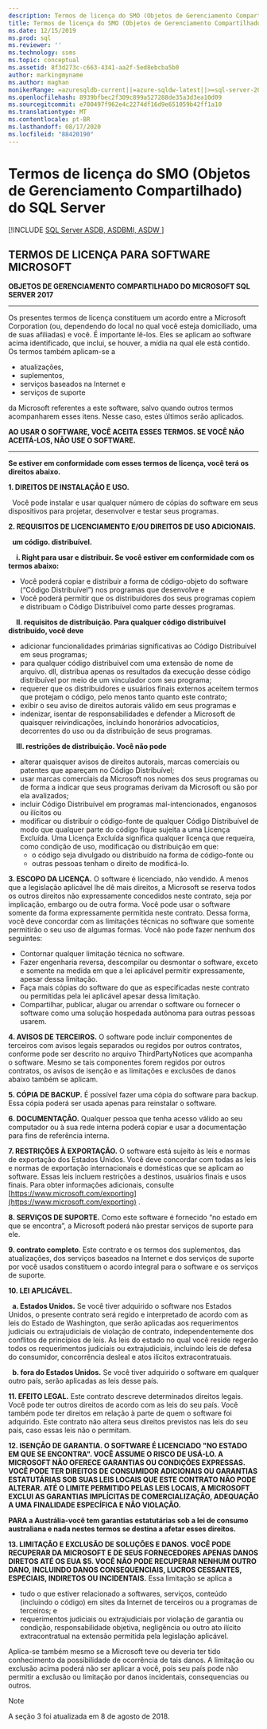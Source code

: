 ```yaml
---
description: Termos de licença do SMO (Objetos de Gerenciamento Compartilhado) do SQL Server
title: Termos de licença do SMO (Objetos de Gerenciamento Compartilhado) do SQL Server
ms.date: 12/15/2019
ms.prod: sql
ms.reviewer: ''
ms.technology: ssms
ms.topic: conceptual
ms.assetid: 8f3d273c-c663-4341-aa2f-5ed8ebcba5b0
author: markingmyname
ms.author: maghan
monikerRange: =azuresqldb-current||=azure-sqldw-latest||>=sql-server-2016||=sqlallproducts-allversions||>=sql-server-linux-2017||=azuresqldb-mi-current
ms.openlocfilehash: 8939bfbec2f309c899a527288de35a3d3ea10d09
ms.sourcegitcommit: e700497f962e4c2274df16d9e651059b42ff1a10
ms.translationtype: MT
ms.contentlocale: pt-BR
ms.lasthandoff: 08/17/2020
ms.locfileid: "88420190"
---
```

# <a name="sql-server-shared-management-objects-smo-license-terms"></a>Termos de licença do SMO (Objetos de Gerenciamento Compartilhado) do SQL Server
[!INCLUDE [SQL Server ASDB, ASDBMI, ASDW ](../../includes/applies-to-version/sql-asdb-asdbmi-asa.md)]

## <a name="microsoft-software-license-terms"></a>TERMOS DE LICENÇA PARA SOFTWARE MICROSOFT
**OBJETOS DE GERENCIAMENTO COMPARTILHADO DO MICROSOFT SQL SERVER 2017**

---
Os presentes termos de licença constituem um acordo entre a Microsoft Corporation (ou, dependendo do local no qual você esteja domiciliado, uma de suas afiliadas) e você. É importante lê-los. Eles se aplicam ao software acima identificado, que inclui, se houver, a mídia na qual ele está contido. Os termos também aplicam-se a
* atualizações,
* suplementos,
* serviços baseados na Internet e
* serviços de suporte

da Microsoft referentes a este software, salvo quando outros termos acompanharem esses itens. Nesse caso, estes últimos serão aplicados.

**AO USAR O SOFTWARE, VOCÊ ACEITA ESSES TERMOS. SE VOCÊ NÃO ACEITÁ-LOS, NÃO USE O SOFTWARE.**

---
**Se estiver em conformidade com esses termos de licença, você terá os direitos abaixo.**

**1. DIREITOS DE INSTALAÇÃO E USO.**

&nbsp;&nbsp;Você pode instalar e usar qualquer número de cópias do software em seus dispositivos para projetar, desenvolver e testar seus programas.

**2.    REQUISITOS DE LICENCIAMENTO E/OU DIREITOS DE USO ADICIONAIS.**

&nbsp;&nbsp;**um código. distribuível.**

&nbsp;&nbsp;&nbsp;&nbsp;**i. Right para usar e distribuir. Se você estiver em conformidade com os termos abaixo:**
*   Você poderá copiar e distribuir a forma de código-objeto do software (“Código Distribuível”) nos programas que desenvolve e
*   Você poderá permitir que os distribuidores dos seus programas copiem e distribuam o Código Distribuível como parte desses programas.

&nbsp;&nbsp;&nbsp;&nbsp;**II. requisitos de distribuição. Para qualquer código distribuível distribuído, você deve**
* adicionar funcionalidades primárias significativas ao Código Distribuível em seus programas;
* para qualquer código distribuível com uma extensão de nome de arquivo. dll, distribua apenas os resultados da execução desse código distribuível por meio de um vinculador com seu programa;
* requerer que os distribuidores e usuários finais externos aceitem termos que protejam o código, pelo menos tanto quanto este contrato; 
* exibir o seu aviso de direitos autorais válido em seus programas e
* indenizar, isentar de responsabilidades e defender a Microsoft de quaisquer reivindicações, incluindo honorários advocatícios, decorrentes do uso ou da distribuição de seus programas.

&nbsp;&nbsp;&nbsp;&nbsp;**III. restrições de distribuição. Você não pode**
* alterar quaisquer avisos de direitos autorais, marcas comerciais ou patentes que apareçam no Código Distribuível;
* usar marcas comerciais da Microsoft nos nomes dos seus programas ou de forma a indicar que seus programas derivam da Microsoft ou são por ela avalizados;
* incluir Código Distribuível em programas mal-intencionados, enganosos ou ilícitos ou
* modificar ou distribuir o código-fonte de qualquer Código Distribuível de modo que qualquer parte do código fique sujeita a uma Licença Excluída. Uma Licença Excluída significa qualquer licença que requeira, como condição de uso, modificação ou distribuição em que:
  * o código seja divulgado ou distribuído na forma de código-fonte ou
  * outras pessoas tenham o direito de modificá-lo.


**3. ESCOPO DA LICENÇA.** O software é licenciado, não vendido. A menos que a legislação aplicável lhe dê mais direitos, a Microsoft se reserva todos os outros direitos não expressamente concedidos neste contrato, seja por implicação, embargo ou de outra forma. Você pode usar o software somente da forma expressamente permitida neste contrato. Dessa forma, você deve concordar com as limitações técnicas no software que somente permitirão o seu uso de algumas formas. Você não pode fazer nenhum dos seguintes:

- Contornar qualquer limitação técnica no software.
- Fazer engenharia reversa, descompilar ou desmontar o software, exceto e somente na medida em que a lei aplicável permitir expressamente, apesar dessa limitação.
- Faça mais cópias do software do que as especificadas neste contrato ou permitidas pela lei aplicável apesar dessa limitação.
- Compartilhar, publicar, alugar ou arrendar o software ou fornecer o software como uma solução hospedada autônoma para outras pessoas usarem.

**4. AVISOS DE TERCEIROS.** O software pode incluir componentes de terceiros com avisos legais separados ou regidos por outros contratos, conforme pode ser descrito no arquivo ThirdPartyNotices que acompanha o software.  Mesmo se tais componentes forem regidos por outros contratos, os avisos de isenção e as limitações e exclusões de danos abaixo também se aplicam.

**5.    CÓPIA DE BACKUP.** É possível fazer uma cópia do software para backup. Essa cópia poderá ser usada apenas para reinstalar o software.

**6.    DOCUMENTAÇÃO.** Qualquer pessoa que tenha acesso válido ao seu computador ou à sua rede interna poderá copiar e usar a documentação para fins de referência interna.

**7.    RESTRIÇÕES À EXPORTAÇÃO.** O software está sujeito às leis e normas de exportação dos Estados Unidos. Você deve concordar com todas as leis e normas de exportação internacionais e domésticas que se aplicam ao software. Essas leis incluem restrições a destinos, usuários finais e usos finais. Para obter informações adicionais, consulte [https://www.microsoft.com/exporting](https://www.microsoft.com/exporting) .

**8.    SERVIÇOS DE SUPORTE.** Como este software é fornecido “no estado em que se encontra”, a Microsoft poderá não prestar serviços de suporte para ele.

**9. contrato completo**. Este contrato e os termos dos suplementos, das atualizações, dos serviços baseados na Internet e dos serviços de suporte por você usados constituem o acordo integral para o software e os serviços de suporte.

**10.   LEI APLICÁVEL.**

&nbsp;&nbsp;**a. Estados Unidos.** Se você tiver adquirido o software nos Estados Unidos, o presente contrato será regido e interpretado de acordo com as leis do Estado de Washington, que serão aplicadas aos requerimentos judiciais ou extrajudiciais de violação de contrato, independentemente dos conflitos de princípios de leis. As leis do estado no qual você reside regerão todos os requerimentos judiciais ou extrajudiciais, incluindo leis de defesa do consumidor, concorrência desleal e atos ilícitos extracontratuais.

&nbsp;&nbsp;**b. fora do Estados Unidos.** Se você tiver adquirido o software em qualquer outro país, serão aplicadas as leis desse país.

**11.   EFEITO LEGAL.** Este contrato descreve determinados direitos legais. Você pode ter outros direitos de acordo com as leis do seu país. Você também pode ter direitos em relação à parte de quem o software foi adquirido. Este contrato não altera seus direitos previstos nas leis do seu país, caso essas leis não o permitam.

**12. ISENÇÃO DE GARANTIA. O SOFTWARE É LICENCIADO "NO ESTADO EM QUE SE ENCONTRA". VOCÊ ASSUME O RISCO DE USÁ-LO. A MICROSOFT NÃO OFERECE GARANTIAS OU CONDIÇÕES EXPRESSAS. VOCÊ PODE TER DIREITOS DE CONSUMIDOR ADICIONAIS OU GARANTIAS ESTATUTÁRIAS SOB SUAS LEIS LOCAIS QUE ESTE CONTRATO NÃO PODE ALTERAR. ATÉ O LIMITE PERMITIDO PELAS LEIS LOCAIS, A MICROSOFT EXCLUI AS GARANTIAS IMPLÍCITAS DE COMERCIALIZAÇÃO, ADEQUAÇÃO A UMA FINALIDADE ESPECÍFICA E NÃO VIOLAÇÃO.**

**PARA a Austrália-você tem garantias estatutárias sob a lei de consumo australiana e nada nestes termos se destina a afetar esses direitos.**

**13. LIMITAÇÃO E EXCLUSÃO DE SOLUÇÕES E DANOS. VOCÊ PODE RECUPERAR DA MICROSOFT E DE SEUS FORNECEDORES APENAS DANOS DIRETOS ATÉ OS EUA $5. VOCÊ NÃO PODE RECUPERAR NENHUM OUTRO DANO, INCLUINDO DANOS CONSEQUENCIAIS, LUCROS CESSANTES, ESPECIAIS, INDIRETOS OU INCIDENTAIS.**
Essa limitação se aplica a
* tudo o que estiver relacionado a softwares, serviços, conteúdo (incluindo o código) em sites da Internet de terceiros ou a programas de terceiros; e
* requerimentos judiciais ou extrajudiciais por violação de garantia ou condição, responsabilidade objetiva, negligência ou outro ato ilícito extracontratual na extensão permitida pela legislação aplicável.

Aplica-se também mesmo se a Microsoft teve ou deveria ter tido conhecimento da possibilidade de ocorrência de tais danos. A limitação ou exclusão acima poderá não ser aplicar a você, pois seu país pode não permitir a exclusão ou limitação por danos incidentais, consequencias ou outros.

> [!NOTE]
> A seção 3 foi atualizada em 8 de agosto de 2018.

